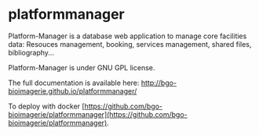 # platformmanager

Platform-Manager is a database web application to manage core facilities data: Resouces management, booking, services management, shared files, bibliography...

Platform-Manager is under GNU GPL license.

The full documentation is available here: http://bgo-bioimagerie.github.io/platformmanager/

To deploy with docker [https://github.com/bgo-bioimagerie/platformmanager](https://github.com/bgo-bioimagerie/platformmanager).

